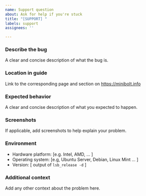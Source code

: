 ```yaml
---
name: Support question
about: Ask for help if you're stuck
title: "[SUPPORT] "
labels: support
assignees: ''

---
```


### Describe the bug

A clear and concise description of what the bug is.

### Location in guide

Link to the corresponding page and section on <https://minibolt.info>

### Expected behavior

A clear and concise description of what you expected to happen.

### Screenshots

If applicable, add screenshots to help explain your problem.

### Environment

- Hardware platform: [e.g. Intel, AMD, ... ]
- Operating system: [e.g, Ubuntu Server, Debian, Linux Mint ... ]
- Version: [ output of `lsb_release -d` ]

### Additional context

Add any other context about the problem here.
